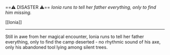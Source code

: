 ==⚠️ DISASTER ⚠️==
*Ionia runs to tell her father everything, only to find him missing.*

[[Ionia]]

---

Still in awe from her magical encounter, Ionia runs to tell her father everything, only to find the camp deserted - no rhythmic sound of his axe, only his abandoned tool lying among silent trees.